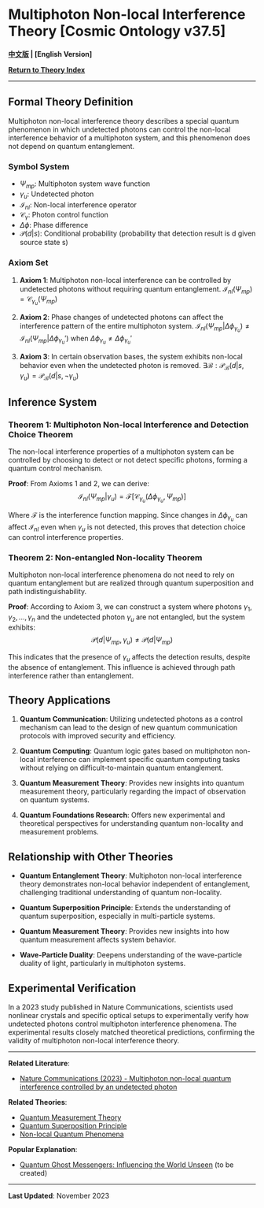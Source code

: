 # Multiphoton Non-local Interference Theory [Cosmic Ontology v37.5]

**[中文版](formal_theory_multiphoton_nonlocal_interference.md) | [English Version]**

**[Return to Theory Index](../formal_theory_en.md)**

---

## Formal Theory Definition

Multiphoton non-local interference theory describes a special quantum phenomenon in which undetected photons can control the non-local interference behavior of a multiphoton system, and this phenomenon does not depend on quantum entanglement.

### Symbol System

- $\Psi_{mp}$: Multiphoton system wave function
- $\gamma_u$: Undetected photon
- $\mathcal{I}_{nl}$: Non-local interference operator
- $\mathcal{C}_{\gamma}$: Photon control function
- $\Delta\phi$: Phase difference
- $\mathcal{P}(d|s)$: Conditional probability (probability that detection result is d given source state s)

### Axiom Set

1. **Axiom 1**: Multiphoton non-local interference can be controlled by undetected photons without requiring quantum entanglement.
   $\mathcal{I}_{nl}(\Psi_{mp}) = \mathcal{C}_{\gamma_u}(\Psi_{mp})$

2. **Axiom 2**: Phase changes of undetected photons can affect the interference pattern of the entire multiphoton system.
   $\mathcal{I}_{nl}(\Psi_{mp}|\Delta\phi_{\gamma_u}) \neq \mathcal{I}_{nl}(\Psi_{mp}|\Delta\phi_{\gamma_u}')$ when $\Delta\phi_{\gamma_u} \neq \Delta\phi_{\gamma_u}'$

3. **Axiom 3**: In certain observation bases, the system exhibits non-local behavior even when the undetected photon is removed.
   $\exists \mathcal{B} : \mathcal{P}_{\mathcal{B}}(d|s,\gamma_u) = \mathcal{P}_{\mathcal{B}}(d|s,\neg\gamma_u)$

## Inference System

### Theorem 1: Multiphoton Non-local Interference and Detection Choice Theorem

The non-local interference properties of a multiphoton system can be controlled by choosing to detect or not detect specific photons, forming a quantum control mechanism.

**Proof**:
From Axioms 1 and 2, we can derive:
$$\mathcal{I}_{nl}(\Psi_{mp}|\gamma_u) = \mathcal{F}[\mathcal{C}_{\gamma_u}(\Delta\phi_{\gamma_u}, \Psi_{mp})]$$

Where $\mathcal{F}$ is the interference function mapping. Since changes in $\Delta\phi_{\gamma_u}$ can affect $\mathcal{I}_{nl}$ even when $\gamma_u$ is not detected, this proves that detection choice can control interference properties.

### Theorem 2: Non-entangled Non-locality Theorem

Multiphoton non-local interference phenomena do not need to rely on quantum entanglement but are realized through quantum superposition and path indistinguishability.

**Proof**:
According to Axiom 3, we can construct a system where photons $\gamma_1, \gamma_2, ..., \gamma_n$ and the undetected photon $\gamma_u$ are not entangled, but the system exhibits:
$$\mathcal{P}(d|\Psi_{mp},\gamma_u) \neq \mathcal{P}(d|\Psi_{mp})$$

This indicates that the presence of $\gamma_u$ affects the detection results, despite the absence of entanglement. This influence is achieved through path interference rather than entanglement.

## Theory Applications

1. **Quantum Communication**: Utilizing undetected photons as a control mechanism can lead to the design of new quantum communication protocols with improved security and efficiency.

2. **Quantum Computing**: Quantum logic gates based on multiphoton non-local interference can implement specific quantum computing tasks without relying on difficult-to-maintain quantum entanglement.

3. **Quantum Measurement Theory**: Provides new insights into quantum measurement theory, particularly regarding the impact of observation on quantum systems.

4. **Quantum Foundations Research**: Offers new experimental and theoretical perspectives for understanding quantum non-locality and measurement problems.

## Relationship with Other Theories

- **Quantum Entanglement Theory**: Multiphoton non-local interference theory demonstrates non-local behavior independent of entanglement, challenging traditional understanding of quantum non-locality.

- **Quantum Superposition Principle**: Extends the understanding of quantum superposition, especially in multi-particle systems.

- **Quantum Measurement Theory**: Provides new insights into how quantum measurement affects system behavior.

- **Wave-Particle Duality**: Deepens understanding of the wave-particle duality of light, particularly in multiphoton systems.

## Experimental Verification

In a 2023 study published in Nature Communications, scientists used nonlinear crystals and specific optical setups to experimentally verify how undetected photons control multiphoton interference phenomena. The experimental results closely matched theoretical predictions, confirming the validity of multiphoton non-local interference theory.

---

**Related Literature**:
- [Nature Communications (2023) - Multiphoton non-local quantum interference controlled by an undetected photon](https://www.nature.com/articles/s41467-023-37228-y)

**Related Theories**:
- [Quantum Measurement Theory](formal_theory_quantum_measurement_en.md)
- [Quantum Superposition Principle](formal_theory_quantum_superposition_en.md)
- [Non-local Quantum Phenomena](formal_theory_nonlocal_quantum_phenomena_en.md)

**Popular Explanation**:
- [Quantum Ghost Messengers: Influencing the World Unseen](../popular_theory/popular_theory_quantum_ghost_messenger_en.md) (to be created)

---

**Last Updated**: November 2023 